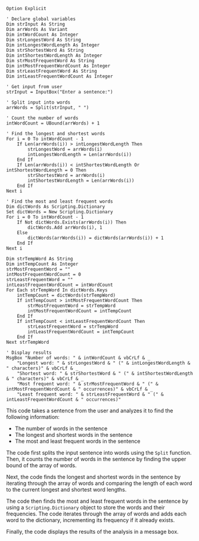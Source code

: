 ```visual basic
Option Explicit

' Declare global variables
Dim strInput As String
Dim arrWords As Variant
Dim intWordCount As Integer
Dim strLongestWord As String
Dim intLongestWordLength As Integer
Dim strShortestWord As String
Dim intShortestWordLength As Integer
Dim strMostFrequentWord As String
Dim intMostFrequentWordCount As Integer
Dim strLeastFrequentWord As String
Dim intLeastFrequentWordCount As Integer

' Get input from user
strInput = InputBox("Enter a sentence:")

' Split input into words
arrWords = Split(strInput, " ")

' Count the number of words
intWordCount = UBound(arrWords) + 1

' Find the longest and shortest words
For i = 0 To intWordCount - 1
    If Len(arrWords(i)) > intLongestWordLength Then
        strLongestWord = arrWords(i)
        intLongestWordLength = Len(arrWords(i))
    End If
    If Len(arrWords(i)) < intShortestWordLength Or intShortestWordLength = 0 Then
        strShortestWord = arrWords(i)
        intShortestWordLength = Len(arrWords(i))
    End If
Next i

' Find the most and least frequent words
Dim dictWords As Scripting.Dictionary
Set dictWords = New Scripting.Dictionary
For i = 0 To intWordCount - 1
    If Not dictWords.Exists(arrWords(i)) Then
        dictWords.Add arrWords(i), 1
    Else
        dictWords(arrWords(i)) = dictWords(arrWords(i)) + 1
    End If
Next i

Dim strTempWord As String
Dim intTempCount As Integer
strMostFrequentWord = ""
intMostFrequentWordCount = 0
strLeastFrequentWord = ""
intLeastFrequentWordCount = intWordCount
For Each strTempWord In dictWords.Keys
    intTempCount = dictWords(strTempWord)
    If intTempCount > intMostFrequentWordCount Then
        strMostFrequentWord = strTempWord
        intMostFrequentWordCount = intTempCount
    End If
    If intTempCount < intLeastFrequentWordCount Then
        strLeastFrequentWord = strTempWord
        intLeastFrequentWordCount = intTempCount
    End If
Next strTempWord

' Display results
MsgBox "Number of words: " & intWordCount & vbCrLf & _
    "Longest word: " & strLongestWord & " (" & intLongestWordLength & " characters)" & vbCrLf & _
    "Shortest word: " & strShortestWord & " (" & intShortestWordLength & " characters)" & vbCrLf & _
    "Most frequent word: " & strMostFrequentWord & " (" & intMostFrequentWordCount & " occurrences)" & vbCrLf & _
    "Least frequent word: " & strLeastFrequentWord & " (" & intLeastFrequentWordCount & " occurrences)"

```

This code takes a sentence from the user and analyzes it to find the following information:

* The number of words in the sentence
* The longest and shortest words in the sentence
* The most and least frequent words in the sentence

The code first splits the input sentence into words using the `Split` function. Then, it counts the number of words in the sentence by finding the upper bound of the array of words.

Next, the code finds the longest and shortest words in the sentence by iterating through the array of words and comparing the length of each word to the current longest and shortest word lengths.

The code then finds the most and least frequent words in the sentence by using a `Scripting.Dictionary` object to store the words and their frequencies. The code iterates through the array of words and adds each word to the dictionary, incrementing its frequency if it already exists.

Finally, the code displays the results of the analysis in a message box.